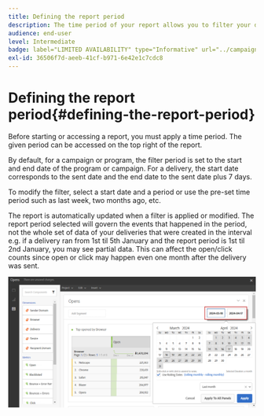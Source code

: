 ```yaml
---
title: Defining the report period
description: The time period of your report allows you to filter your data depending on the chosen dates.
audience: end-user
level: Intermediate
badge: label="LIMITED AVAILABILITY" type="Informative" url="../campaign-standard-migration-home.md" tooltip="Restricted to Campaign Standard migrated users"
exl-id: 36506f7d-aeeb-41cf-b971-6e42e1c7cdc8
---
```

# Defining the report period{#defining-the-report-period}

Before starting or accessing a report, you must apply a time period. The given period can be accessed on the top right of the report.

By default, for a campaign or program, the filter period is set to the start and end date of the program or campaign. For a delivery, the start date corresponds to the sent date and the end date to the sent date plus 7 days.

To modify the filter, select a start date and a period or use the pre-set time period such as last week, two months ago, etc.

The report is automatically updated when a filter is applied or modified. The report period selected will govern the events that happened in the period, not the whole set of data of your deliveries that were created in the interval e.g. if a delivery ran from 1st til 5th January and the report period is 1st til 2nd January, you may see partial data. This can affect the open/click counts since open or click may happen even one month after the delivery was sent. 

![](assets/campaign_reports_5.png)
